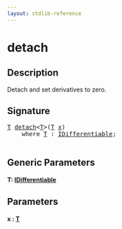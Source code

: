 ```yaml
---
layout: stdlib-reference
---
```


# detach

## Description

Detach and set derivatives to zero.




## Signature 

<pre>
<a href="detach.html#typeparam-T" class="code_type">T</a> <a href="detach.html">detach</a>&lt;<a href="detach.html#typeparam-T" class="code_type">T</a>&gt;(<a href="detach.html#typeparam-T" class="code_type">T</a> <a href="detach.html#decl-x" class="code_param">x</a>)
    <span class='code_keyword'>where</span> <a href="detach.html#typeparam-T" class="code_type">T</a> : <a href="../interfaces/idifferentiable-01/index.html" class="code_type">IDifferentiable</a>;

</pre>

## Generic Parameters

####  <a id="typeparam-T"></a>T: [IDifferentiable](../interfaces/idifferentiable-01/index)

## Parameters

####  <a id="decl-x"></a>x  : [T](detach#typeparam-T)

